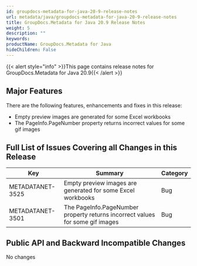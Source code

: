 ```yaml
---
id: groupdocs-metadata-for-java-20-9-release-notes
url: metadata/java/groupdocs-metadata-for-java-20-9-release-notes
title: GroupDocs.Metadata for Java 20.9 Release Notes
weight: 5
description: ""
keywords: 
productName: GroupDocs.Metadata for Java
hideChildren: False
---
```

{{< alert style="info" >}}This page contains release notes for GroupDocs.Metadata for Java 20.9{{< /alert >}}

## Major Features

  
There are the following features, enhancements and fixes in this release:

*   Empty preview images are generated for some Excel workbooks
*   The PageInfo.PageNumber property returns incorrect values for some gif images

## Full List of Issues Covering all Changes in this Release

| Key | Summary | Category |
| --- | --- | --- |
| METADATANET-3525 | Empty preview images are generated for some Excel workbooks                   | Bug |
| METADATANET-3501 | The PageInfo.PageNumber property returns incorrect values for some gif images | Bug |



## Public API and Backward Incompatible Changes

No changes